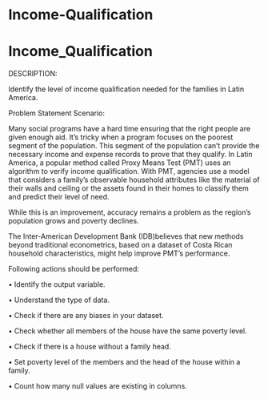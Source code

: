 # Income-Qualification

# Income_Qualification

DESCRIPTION:

Identify the level of income qualification needed for the families in Latin America.

Problem Statement Scenario:

Many social programs have a hard time ensuring that the right people are given enough aid. It’s tricky when a program focuses on the poorest segment of the population. This segment of the population can’t provide the necessary income and expense records to prove that they qualify.
In Latin America, a popular method called Proxy Means Test (PMT) uses an algorithm to verify income qualification. With PMT, agencies use a model that considers a family’s observable household attributes like the material of their walls and ceiling or the assets found in their homes to
classify them and predict their level of need.

While this is an improvement, accuracy remains a problem as the region’s population grows and poverty declines.

The Inter-American Development Bank (IDB)believes that new methods beyond traditional econometrics, based on a dataset of Costa Rican household characteristics, might help improve PMT’s performance.

Following actions should be performed:

•	Identify the output variable.

•	Understand the type of data.

•	Check if there are any biases in your dataset.

•	Check whether all members of the house have the same poverty level.

•	Check if there is a house without a family head.

•	Set poverty level of the members and the head of the house within a family.

•	Count how many null values are existing in columns.

